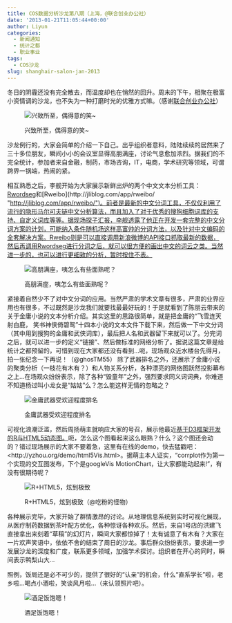 ```yaml
---
title: COS数据分析沙龙第八期（上海，@联合创业办公社）
date: '2013-01-21T11:05:44+00:00'
author: Liyun
categories:
  - 新闻通知
  - 统计之都
  - 职业事业
tags:
  - COS沙龙
slug: shanghair-salon-jan-2013
---
```


冬日的阴霾还没有完全散去，而温度却也在悄然的回升。周末的下午，相聚在极富小资情调的沙龙，也不失为一种打磨时光的优雅方式嘛。（感谢<a title="http://www.people-squared.com/ " href="http://www.people-squared.com/ " target="_blank">联合创业办公社</a>）<figure id="attachment_7036" style="width: 1200px" class="wp-caption aligncenter">

![兴致所至，偶得意的笑~](https://cos.name/wp-content/uploads/2013/01/DSC07181-Copy.jpg)<figcaption class="wp-caption-text">兴致所至，偶得意的笑~</figcaption></figure> 

沙龙例行的，大家会简单的介绍一下自己。出乎组织者意料，陆陆续续的居然来了三十多位朋友，瞬间小小的会议室显得高朋满座，讨论气息愈加浓烈。据我们的不完全统计，参加者来自金融，制药，市场咨询，IT，电商，学术研究等领域，可谓跨界一锅端，热闹的紧。

相互熟悉之后，李舰开始为大家展示新鲜出炉的两个中文文本分析工具：[Rwordseg](http://jliblog.com/app/rwordseg "http://jliblog.com/app/rwordseg")和[Rweibo](http://jliblog.com/app/rweibo/ "http://jliblog.com/app/rweibo/")。前者是最新的中文分词工具，不仅仅利用了流行的隐形马尔可夫链中文分析算法，而且加入了对于优秀的搜狗细胞词库的支持、自定义词库等等。据现场探子汇报，李舰透露了他正在开发一套完整的中文分词方案的计划，可能纳入条件随机场这样高富帅的分词方法，以及针对中文编码的全套解决方案。Rweibo则是可以直接调用新浪微博的API接口抓取最新的数据，然后再调用Rwordseg进行分词之后，就可以很方便的画出中文的词云之类。当然进一步的，也可以进行更细致的分析，暂时按住不表。<figure id="attachment_7037" style="width: 1200px" class="wp-caption aligncenter">

![高朋满座，咦怎么有些面熟呢？](https://cos.name/wp-content/uploads/2013/01/DSC07174-Copy.jpg)<figcaption class="wp-caption-text">高朋满座，咦怎么有些面熟呢？</figcaption></figure> 

紧接着自然少不了对中文分词的应用。当然严肃的学术文章有很多，严肃的业界应用也有很多，不过既然是沙龙我们就要找最最好玩的！于是就看到了陈丽云带来的关于金庸小说的文本分析介绍。其实这里的思路很简单，就是把金庸的“飞雪连天射白鹿， 笑书神侠倚碧鸳”十四本小说的文本文件下载下来，然后做一下中文分词（其中用到搜狗的金庸和武侠词库），最后把人名和武器留下来就可以了。分完词之后，就可以进一步的定义“链接”、然后做标准的网络分析了。据说这篇文章是给统计之都预留的，可惜到现在大家都还没有看到…呃，现场观众近水楼台先得月，拍一张纪念一下再说！（@ghosTM55） 除了武器排名之外，还展示了金庸小说的聚类分析（一枝花有木有？）和人物关系分析，各种漂亮的网络图跃然投影幕布之上…在场观众纷纷表示，除了各种“毁童年”之外，强烈要求同义词词典，你难道不知道杨过叫小龙女是“姑姑”么？怎么能这样无情的忽略之？<figure id="attachment_7038" style="width: 440px" class="wp-caption aligncenter">

![金庸武器受欢迎程度排名](https://cos.name/wp-content/uploads/2013/01/6b701daejw1e1024bc0iaj.jpg)<figcaption class="wp-caption-text">金庸武器受欢迎程度排名</figcaption></figure> 

可视化浪潮泛滥，然后周扬萌主就响应大家的号召，展示他最近[基于D3框架开发的R与HTML5动态图。](http://yzhou.org/demo/html5Vis.html "http://yzhou.org/demo/html5Vis.html")呃，怎么这个图看起来这么眼熟？什么？这个图还会动的？错过现场展示的大家不要着急，这里有在线的demo，快去猛戳吧：<http://yzhou.org/demo/html5Vis.html>。据萌主本人证实，“corrplot作为第一个实现的交互图发布，下个是googleVis MotionChart，让大家都能动起来!”，有没有很期待呢？<figure id="attachment_7039" style="width: 440px" class="wp-caption aligncenter">

![R+HTML5，炫到极致](https://cos.name/wp-content/uploads/2013/01/6769b8f8jw1e104r7k04bj.jpg)<figcaption class="wp-caption-text">R+HTML5，炫到极致（@吃粉的怪物）</figcaption></figure> 

各种展示完毕，大家开始了群情激昂的讨论。从地理信息系统到实时可视化展现，从医疗制药数据到茶叶配方优化，各种惊讶各种欢乐。然后，来自1号店的洪建飞直接拿出来刻着“草稿”的幻灯片，瞬间大家都惊掉了！太有诚意了有木有？大家在一片欢声笑语中，依依不舍的结束了周日的沙龙。事后群众纷纷表示，要求进一步发展沙龙的深度和广度，联系更多领域，加强学术探讨。组织者在开心的同时，瞬间表示鸭梨山大…

照例，饭局还是必不可少的，提供了很好的“认亲”的机会，什么“直系学长”啦，老乡啦…喝点小酒啦，笑谈风月啦…（来认领照片吧）。<figure id="attachment_7040" style="width: 1200px" class="wp-caption aligncenter">

![酒足饭饱嗯！](https://cos.name/wp-content/uploads/2013/01/DSC07187-Copy.jpg)<figcaption class="wp-caption-text">酒足饭饱嗯！</figcaption></figure>
